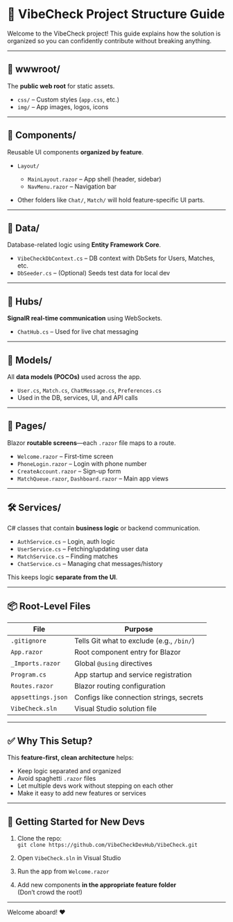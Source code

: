 # 🧭 VibeCheck Project Structure Guide

Welcome to the VibeCheck project! This guide explains how the solution is organized so you can confidently contribute without breaking anything.

---

## 📁 wwwroot/

The **public web root** for static assets.

- `css/` – Custom styles (`app.css`, etc.)
- `img/` – App images, logos, icons

---

## 🧩 Components/

Reusable UI components **organized by feature**.

- `Layout/`
  - `MainLayout.razor` – App shell (header, sidebar)
  - `NavMenu.razor` – Navigation bar

- Other folders like `Chat/`, `Match/` will hold feature-specific UI parts.

---

## 🧬 Data/

Database-related logic using **Entity Framework Core**.

- `VibeCheckDbContext.cs` – DB context with DbSets for Users, Matches, etc.
- `DbSeeder.cs` – (Optional) Seeds test data for local dev

---

## 💬 Hubs/

**SignalR real-time communication** using WebSockets.

- `ChatHub.cs` – Used for live chat messaging

---

## 🧠 Models/

All **data models (POCOs)** used across the app.

- `User.cs`, `Match.cs`, `ChatMessage.cs`, `Preferences.cs`
- Used in the DB, services, UI, and API calls

---

## 📄 Pages/

Blazor **routable screens**—each `.razor` file maps to a route.

- `Welcome.razor` – First-time screen
- `PhoneLogin.razor` – Login with phone number
- `CreateAccount.razor` – Sign-up form
- `MatchQueue.razor`, `Dashboard.razor` – Main app views

---

## 🛠 Services/

C# classes that contain **business logic** or backend communication.

- `AuthService.cs` – Login, auth logic
- `UserService.cs` – Fetching/updating user data
- `MatchService.cs` – Finding matches
- `ChatService.cs` – Managing chat messages/history

This keeps logic **separate from the UI**.

---

## 📦 Root-Level Files

| File                     | Purpose                                       |
|--------------------------|-----------------------------------------------|
| `.gitignore`             | Tells Git what to exclude (e.g., `/bin/`)     |
| `App.razor`              | Root component entry for Blazor               |
| `_Imports.razor`         | Global `@using` directives                    |
| `Program.cs`             | App startup and service registration          |
| `Routes.razor`           | Blazor routing configuration                  |
| `appsettings.json`       | Configs like connection strings, secrets      |
| `VibeCheck.sln`          | Visual Studio solution file                   |

---

## ✅ Why This Setup?

This **feature-first, clean architecture** helps:

- Keep logic separated and organized
- Avoid spaghetti `.razor` files
- Let multiple devs work without stepping on each other
- Make it easy to add new features or services

---

## 🚀 Getting Started for New Devs

1. Clone the repo:  
   `git clone https://github.com/VibeCheckDevHub/VibeCheck.git`

2. Open `VibeCheck.sln` in Visual Studio

3. Run the app from `Welcome.razor`

4. Add new components **in the appropriate feature folder**  
   (Don’t crowd the root!)

---

Welcome aboard! ❤️
